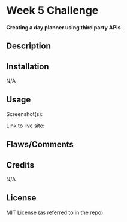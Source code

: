 # Week 5 Challenge
#### Creating a day planner using third party APIs

## Description


## Installation

N/A

## Usage

Screenshot(s): 

Link to live site: 


## Flaws/Comments



## Credits

N/A

## License

MIT License (as referred to in the repo)
